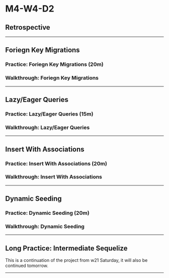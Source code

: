 # M4-W4-D2

## Retrospective

---

## Foriegn Key Migrations

### Practice: Foriegn Key Migrations (20m)

### Walkthrough: Foriegn Key Migrations

---

## Lazy/Eager Queries

### Practice: Lazy/Eager Queries (15m)

### Walkthrough: Lazy/Eager Queries

---

## Insert With Associations

### Practice: Insert With Associations (20m)

### Walkthrough: Insert With Associations

---

## Dynamic Seeding

### Practice: Dynamic Seeding (20m)

### Walkthrough: Dynamic Seeding

---

## Long Practice: Intermediate Sequelize

This is a continuation of the project from w21 Saturday, it will also be
continued tomorrow.

---
